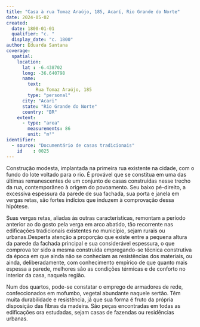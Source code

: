 ```yaml
---
title: "Casa à rua Tomaz Araújo, 185, Acarí, Rio Grande do Norte"
date: 2024-05-02
created:
  date: 1800-01-01
  qualifier: "c. "
  display_date: "c. 1800"
author: Eduarda Santana
coverage:
  spatial:
    location:
      lat : -6.438702
      long: -36.640798
      name: 
        text: 
           Rua Tomaz Araújo, 185
        type: "personal"
      city: "Acari"
      state: "Rio Grande do Norte"
      country: "BR"
    extent:
      - type: "area"
        measurements: 86
        unit: "m²"
identifier:
  - source: "Documentário de casas tradicionais"
    id    : 0025
---
```


Construção modesta, implantada na primeira rua existente na cidade, com o fundo do lote voltado para o rio. É provável que se constitua em uma das últimas remanescentes de um conjunto de casas construídas nesse trecho da rua, contemporâneo à origem do povoamento. Seu baixo pé-direito, a excessiva espessura da parede de sua fachada, sua porta e janela em vergas retas, são fortes indícios que induzem à comprovação dessa hipótese. 

Suas vergas retas, aliadas às outras características, remontam a período anterior ao do gosto pela verga em arco abatido, tão recorrente nas edificações tradicionais existentes no município, sejam rurais ou urbanas.Desperta atenção a proporção que existe entre a pequena altura da parede da fachada principal e sua considerável espessura, o que comprova ter sido a mesma construída empregando-se técnica construtiva da época em que ainda não se conheciam as resistências dos materiais, ou ainda, deliberadamente, com conhecimento empírico de que quanto mais espessa a parede, melhores são as condições térmicas e de conforto no interior da casa, naquela região.

Num dos quartos, pode-se constatar o emprego de armadores de rede, confeccionados em mofumbo, vegetal abundante naquele sertão. Têm muita durabilidade e resistência, já que sua forma é fruto da própria disposição das fibras da madeira. São peças encontradas em todas as edificações ora estudadas, sejam casas de fazendas ou residências urbanas.
